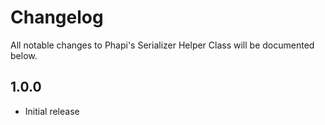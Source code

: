 # Changelog

All notable changes to Phapi's Serializer Helper Class will be documented below.

## 1.0.0
* Initial release